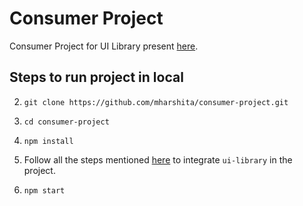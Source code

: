 # Consumer Project

Consumer Project for UI Library present [here](https://github.com/mharshita/ui-library).

## Steps to run project in local

2. ``` git clone https://github.com/mharshita/consumer-project.git ```

3. ``` cd consumer-project ```

4. ``` npm install ```

5. Follow all the steps mentioned [here](https://github.com/mharshita/ui-library#steps-to-integrate-the-library-to-your-project) to integrate ```ui-library``` in the project.

5. ``` npm start ```
